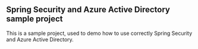## Spring Security and Azure Active Directory sample project

This is a sample project, used to demo how to use correctly Spring Security and Azure Active Directory.
